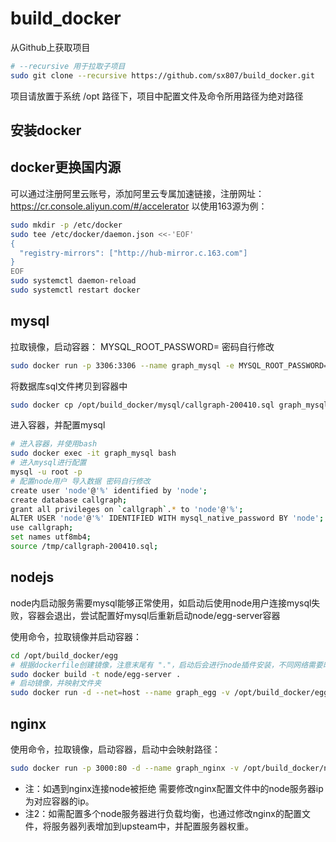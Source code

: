 # build_docker

从Github上获取项目

```sh
# --recursive 用于拉取子项目
sudo git clone --recursive https://github.com/sx807/build_docker.git
```

项目请放置于系统 /opt 路径下，项目中配置文件及命令所用路径为绝对路径

## 安装docker

## docker更换国内源

可以通过注册阿里云账号，添加阿里云专属加速链接，注册网址：<https://cr.console.aliyun.com/#/accelerator>
以使用163源为例：

```sh
sudo mkdir -p /etc/docker
sudo tee /etc/docker/daemon.json <<-'EOF'
{
  "registry-mirrors": ["http://hub-mirror.c.163.com"]
}
EOF
sudo systemctl daemon-reload
sudo systemctl restart docker
```

## mysql

拉取镜像，启动容器：
MYSQL_ROOT_PASSWORD= 密码自行修改

```sh
sudo docker run -p 3306:3306 --name graph_mysql -e MYSQL_ROOT_PASSWORD=root -d mysql:8
```

将数据库sql文件拷贝到容器中

```sh
sudo docker cp /opt/build_docker/mysql/callgraph-200410.sql graph_mysql:/tmp
```

进入容器，并配置mysql

```sh
# 进入容器，并使用bash
sudo docker exec -it graph_mysql bash
# 进入mysql进行配置
mysql -u root -p
# 配置node用户 导入数据 密码自行修改
create user 'node'@'%' identified by 'node';
create database callgraph;
grant all privileges on `callgraph`.* to 'node'@'%';
ALTER USER 'node'@'%' IDENTIFIED WITH mysql_native_password BY 'node';
use callgraph;
set names utf8mb4;
source /tmp/callgraph-200410.sql;
```

## nodejs

node内启动服务需要mysql能够正常使用，如启动后使用node用户连接mysql失败，容器会退出，尝试配置好mysql后重新启动node/egg-server容器

使用命令，拉取镜像并启动容器：

```sh
cd /opt/build_docker/egg
# 根据dockerfile创建镜像，注意末尾有 "."，启动后会进行node插件安装，不同网络需要时间不同
sudo docker build -t node/egg-server .
# 启动镜像，并映射文件夹
sudo docker run -d --net=host --name graph_egg -v /opt/build_docker/egg/logs:/opt/egg/logs node/egg-server
```

## nginx

使用命令，拉取镜像，启动容器，启动中会映射路径：

```sh
sudo docker run -p 3000:80 -d --name graph_nginx -v /opt/build_docker/nginx/default.conf:/etc/nginx/conf.d/default.conf -v /opt/build_docker/dist:/usr/share/nginx/html -v /opt/build_docker/nginx/logs:/var/log/nginx -d nginx
```

* 注：如遇到nginx连接node被拒绝 需要修改nginx配置文件中的node服务器ip为对应容器的ip。
* 注2：如需配置多个node服务器进行负载均衡，也通过修改nginx的配置文件，将服务器列表增加到upsteam中，并配置服务器权重。
